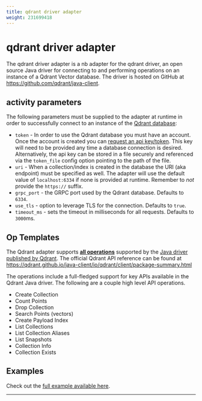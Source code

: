 ```yaml
---
title: qdrant driver adapter
weight: 231699418
---
```

# qdrant driver adapter

The qdrant driver adapter is a nb adapter for the qdrant driver, an open source Java driver for connecting to and
performing operations on an instance of a Qdrant Vector database. The driver is hosted on GitHub at
https://github.com/qdrant/java-client.

## activity parameters

The following parameters must be supplied to the adapter at runtime in order to successfully connect to an
instance of the [Qdrant database](https://qdrant.tech/documentation):

* `token` - In order to use the Qdrant database you must have an account. Once the account is created you can [request
  an api key/token](https://qdrant.tech/documentation/cloud/authentication/). This key will need to be provided any
  time a database connection is desired. Alternatively, the api key can be stored in a file securely and referenced via
  the `token_file` config option pointing to the path of the file.
* `uri` - When a collection/index is created in the database the URI (aka endpoint) must be specified as well. The adapter will
  use the default value of `localhost:6334` if none is provided at runtime. Remember to *not* provide the `https://`
  suffix.
* `grpc_port` - the GRPC port used by the Qdrant database. Defaults to `6334`.
* `use_tls` - option to leverage TLS for the connection. Defaults to `true`.
* `timeout_ms` - sets the timeout in milliseconds for all requests. Defaults to `3000`ms.

## Op Templates

The Qdrant adapter supports [**all operations**](../java/io/nosqlbench/adapter/qdrant/ops) supported by the [Java
driver published by Qdrant](https://github.com/qdrant/java-client). The official Qdrant API reference can be found at
https://qdrant.github.io/java-client/io/qdrant/client/package-summary.html

The operations include a full-fledged support for key APIs available in the Qdrant Java driver.
The following are a couple high level API operations.

* Create Collection
* Count Points
* Drop Collection
* Search Points (vectors)
* Create Payload Index
* List Collections
* List Collection Aliases
* List Snapshots
* Collection Info
* Collection Exists

## Examples

Check out the [full example available here](activities/qdrant_vectors_live.yaml).

---
